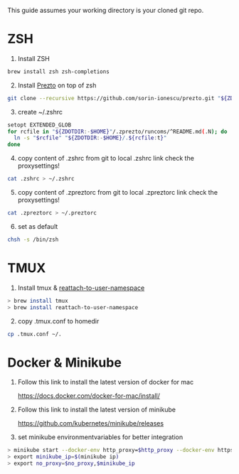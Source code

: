 This guide assumes your working directory is your cloned git repo.
# ZSH

1. Install ZSH
```sh
brew install zsh zsh-completions
```
2. Install [Prezto] on top of zsh
```sh
git clone --recursive https://github.com/sorin-ionescu/prezto.git "${ZDOTDIR:-$HOME}/.zprezto"
```
3. create ~/.zshrc
```sh
setopt EXTENDED_GLOB
for rcfile in "${ZDOTDIR:-$HOME}"/.zprezto/runcoms/^README.md(.N); do
  ln -s "$rcfile" "${ZDOTDIR:-$HOME}/.${rcfile:t}"
done
```
4. copy content of .zshrc from git to local .zshrc link
check the proxysettings!
```sh
cat .zshrc > ~/.zshrc
```
5. copy content of .zpreztorc from git to local .zpreztorc link
check the proxysettings!
```sh
cat .zpreztorc > ~/.preztorc
```
6. set as default
```sh
chsh -s /bin/zsh
```

# TMUX

1. Install tmux & [reattach-to-user-namespace]
```sh
> brew install tmux
> brew install reattach-to-user-namespace
```

2. copy .tmux.conf to homedir
```sh
cp .tmux.conf ~/.
```


# Docker & Minikube
1. Follow this link to install the latest version of docker for mac

    https://docs.docker.com/docker-for-mac/install/

2. Follow this link to install the latest version of minikube

    https://github.com/kubernetes/minikube/releases


3. set minikube environmentvariables for better integration
```sh
> minikube start --docker-env http_proxy=$http_proxy --docker-env https_proxy=$https_proxy --docker-env no_proxy=$no_proxy
> export minikube_ip=$(minikube ip)
> export no_proxy=$no_proxy,$minikube_ip
```


[Prezto]: https://github.com/sorin-ionescu/prezto
[reattach-to-user-namespace]: https://github.com/ChrisJohnsen/tmux-MacOSX-pasteboard
